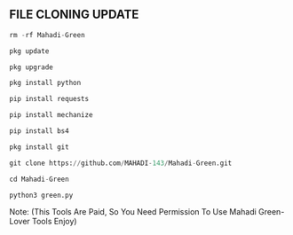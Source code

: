 ## FILE CLONING UPDATE
```python
rm -rf Mahadi-Green

pkg update

pkg upgrade

pkg install python

pip install requests

pip install mechanize

pip install bs4

pkg install git

git clone https://github.com/MAHADI-143/Mahadi-Green.git

cd Mahadi-Green

python3 green.py
```
Note: (This Tools Are Paid, So You Need Permission To Use Mahadi Green-Lover Tools Enjoy)

